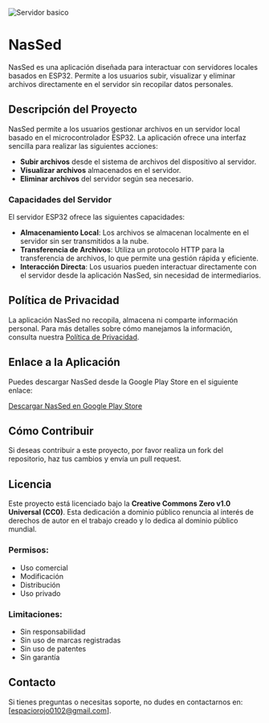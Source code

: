 ![Servidor basico](https://github.com/rralen/NasSedC/blob/main/Esp32/5fc45dbe-a073-4359-a7d3-ce0f7607732f.jpeg)
# NasSed

NasSed es una aplicación diseñada para interactuar con servidores locales basados en ESP32. Permite a los usuarios subir, visualizar y eliminar archivos directamente en el servidor sin recopilar datos personales.

## Descripción del Proyecto

NasSed permite a los usuarios gestionar archivos en un servidor local basado en el microcontrolador ESP32. La aplicación ofrece una interfaz sencilla para realizar las siguientes acciones:

- **Subir archivos** desde el sistema de archivos del dispositivo al servidor.
- **Visualizar archivos** almacenados en el servidor.
- **Eliminar archivos** del servidor según sea necesario.

### Capacidades del Servidor

El servidor ESP32 ofrece las siguientes capacidades:

- **Almacenamiento Local**: Los archivos se almacenan localmente en el servidor sin ser transmitidos a la nube.
- **Transferencia de Archivos**: Utiliza un protocolo HTTP para la transferencia de archivos, lo que permite una gestión rápida y eficiente.
- **Interacción Directa**: Los usuarios pueden interactuar directamente con el servidor desde la aplicación NasSed, sin necesidad de intermediarios.

## Política de Privacidad

La aplicación NasSed no recopila, almacena ni comparte información personal. Para más detalles sobre cómo manejamos la información, consulta nuestra [Política de Privacidad](https://tu-url-de-politica-de-privacidad).

## Enlace a la Aplicación

Puedes descargar NasSed desde la Google Play Store en el siguiente enlace:

[Descargar NasSed en Google Play Store](https://play.google.com/store/apps/details?id=tu.paquete.aqui)

## Cómo Contribuir

Si deseas contribuir a este proyecto, por favor realiza un fork del repositorio, haz tus cambios y envía un pull request.

## Licencia

Este proyecto está licenciado bajo la **Creative Commons Zero v1.0 Universal (CC0)**. Esta dedicación a dominio público renuncia al interés de derechos de autor en el trabajo creado y lo dedica al dominio público mundial. 

### Permisos:
- Uso comercial
- Modificación
- Distribución
- Uso privado

### Limitaciones:
- Sin responsabilidad
- Sin uso de marcas registradas
- Sin uso de patentes
- Sin garantía

## Contacto

Si tienes preguntas o necesitas soporte, no dudes en contactarnos en: [espaciorojo0102@gmail.com].
